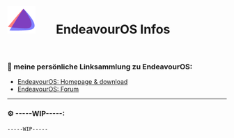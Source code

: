 # ![](https://github.com/Michellesdreamplace/Linux_Infos/blob/main/pix/icons_64x64/EndeavourOS.png)⠀ ⠀EndeavourOS Infos
 ⠀ ⠀ ⠀ ⠀ ⠀ ⠀ 
 ⠀ ⠀ ⠀ ⠀ ⠀ ⠀ 
### 🔗 meine persönliche Linksammlung zu EndeavourOS:
- [EndeavourOS: Homepage & download](https://endeavouros.com/)
- [EndeavourOS: Forum](https://forum.endeavouros.com/)
 ⠀ ⠀ ⠀ ⠀ ⠀ ⠀ 
 ⠀ ⠀ ⠀ ⠀ ⠀ ⠀
______________________________________________________________________________________________________
### ⚙️ -----WIP-----:
```
-----WIP-----
```
 ⠀ ⠀ ⠀ ⠀ ⠀
